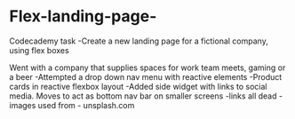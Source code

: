 # Flex-landing-page-

Codecademy task
-Create a new landing page for a fictional company, using flex boxes

Went with a company that supplies spaces for work team meets, gaming or a beer
 -Attempted a drop down nav menu with reactive elements
 -Product cards in reactive flexbox layout
 -Added side widget with links to social media. Moves to act as bottom nav bar on smaller screens
 -links all dead
 -images used from - unsplash.com
